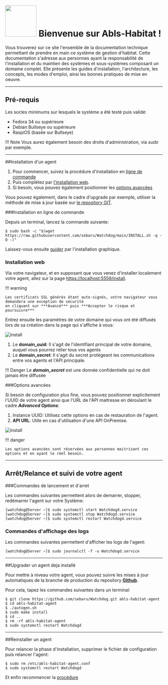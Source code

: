 # <img src="https://static.abls-habitat.fr/img/abls.svg" width=100> Bienvenue sur Abls-Habitat !

Vous trouverez sur ce site l'ensemble de la documentation technique permettant de prendre en main ce système de gestion d'habitat.
Cette documentation s'adresse aux personnes ayant la responsabilité de l'installation et du maintien des systèmes et sous-systèmes composant un domaine complet.
Elle présente les guides d'installation, l'architecture, les concepts, les modes d'emploi, ainsi les bonnes pratiques de mise en oeuvre.

---
## Pré-requis

Les socles minimums sur lesquels le système a été testé puis validé:

* Fedora 34 ou supérieure
* Debian Bullseye ou supérieure
* RaspiOS (basée sur Bullseye)

!!! Note
    Vous aurez également besoin des droits d'administration, via *sudo* par exemple.

---
##Installation d'un agent

1. Pour commencer, suivez la procédure d'installation en [ligne de commande](#installation-en-ligne-de-commande)
1. Puis complétez par [l'installation web](#installation-web).
1. Si besoin, vous pouvez également positionner les [options avancées](#options-avancees)

Vous pouvez également, dans le cadre d'upgrade par exemple, utiliser la méthode de mise à jour basée sur [le repository GIT](#upgrader-un-agent-deja-installe).

###Installation en ligne de commande

Depuis un terminal, lancez la commande suivante:

    $ sudo bash -c "$(wget https://raw.githubusercontent.com/sebaru/Watchdog/main/INSTALL.sh -q -O -)"

Laissez-vous ensuite [guider](#installation-web) par l'installation graphique.

### Installation web

Via votre navigateur, et en supposant que vous venez d'installer localement votre agent, allez sur la page [https://localhost:5559/install](https://localhost:5559/install).

!!! warning

    Les certificats SSL générés étant auto-signés, votre navigateur vous demandera une exception de sécurité
    en cliquant sur ***Avancé*** puis ***Accepter le risque et poursuivre***

Entrez ensuite les paramètres de votre domaine qui vous ont été diffusés lors de sa création dans la page qui s'affiche à vous:

![install](/img/ihm_install.png)

1. Le **domain_uuid**: Il s'agit de l'identifiant principal de votre domaine, auquel vous pourrez relier tous vos agents
1. Le **domain_secret**: Il s'agit du secret protégeant les communications entre vos agents et l'API principale.

!!! Danger
    Le ***domain_secret*** est une donnée confidentielle qui ne doit jamais être diffusée

###Options avancées


Si besoin de configuration plus fine, vous pouvez positionner explicitement l'UUID de votre agent ainsi que l'URL de l'API maitresse
en déroulant le cadre ***Advanced Options***:

1. Instance UUID: Utilisez cette options en cas de restauration de l'agent.
1. **API URL**: Utile en cas d'utilisation d'une API OnPremise.

![install](/img/ihm_install_advanced.png)

!!! danger

    Les options avancées sont réservées aux personnes maitrisant ces options et en ayant le réel besoin.
---
## Arrêt/Relance et suivi de votre agent

###Commandes de lancement et d'arret

Les commandes suivantes permettent alors de demarrer, stopper, redémarrer l'agent sur votre Système:

    [watchdog@Server ~]$ sudo systemctl start Watchdogd.service
    [watchdog@Server ~]$ sudo systemctl stop Watchdogd.service
    [watchdog@Server ~]$ sudo systemctl restart Watchdogd.service

### Commandes d'affichage des logs

Les commandes suivantes permettent d'afficher les logs de l'agent:

    [watchdog@Server ~]$ sudo journalctl -f -u Watchdogd.service

---
##Upgrader un agent deja installé

Pour mettre à niveau votre agent, vous pouvez suivre les mises à jour automatiques de la branche de production
du repository **[Github](https://github.com/sebaru/Watchdog.git)**.

Pour cela, tapez les commandes suivantes dans un terminal:

    $ git clone https://github.com/sebaru/Watchdog.git abls-habitat-agent
    $ cd abls-habitat-agent
    $ ./autogen.sh
    $ sudo make install
    $ cd ..
    $ rm -rf abls-habitat-agent
    $ sudo systemctl restart Watchdogd

---
##Reinstaller un agent

Pour relancer la phase d'installation, supprimer le fichier de configuration puis relancer l'agent:

    $ sudo rm /etc/abls-habitat-agent.conf
    $ sudo systemctl restart Watchdogd

Et enfin recommencer la [procédure](#installation-dun-agent)
